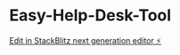 # Easy-Help-Desk-Tool

[Edit in StackBlitz next generation editor ⚡️](https://stackblitz.com/~/github.com/rbhacker2011/Easy-Help-Desk-Tool)